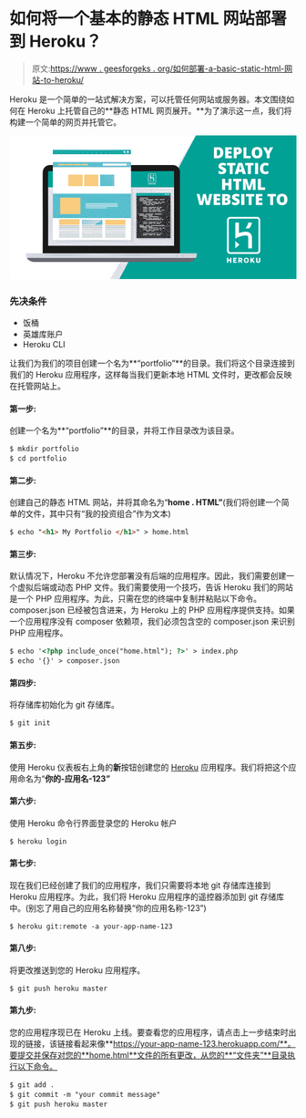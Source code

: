# 如何将一个基本的静态 HTML 网站部署到 Heroku？

> 原文:[https://www . geesforgeks . org/如何部署-a-basic-static-html-网站-to-heroku/](https://www.geeksforgeeks.org/how-to-deploy-a-basic-static-html-website-to-heroku/)

Heroku 是一个简单的一站式解决方案，可以托管任何网站或服务器。本文围绕如何在 Heroku 上托管自己的**静态 HTML 网页展开。**为了演示这一点，我们将构建一个简单的网页并托管它。

![How-to-Deploy-a-Basic-Static-HTML-Website-to-Heroku](img/30d9cef7096674008f46f087f4b1d69a.png)

### 先决条件

*   饭桶
*   英雄库账户
*   Heroku CLI

让我们为我们的项目创建一个名为**“portfolio”**的目录。我们将这个目录连接到我们的 Heroku 应用程序，这样每当我们更新本地 HTML 文件时，更改都会反映在托管网站上。

#### **第一步:**

创建一个名为**“portfolio”**的目录，并将工作目录改为该目录。

```html
$ mkdir portfolio
$ cd portfolio

```

#### **第二步:**

创建自己的静态 HTML 网站，并将其命名为“**home . HTML”**(我们将创建一个简单的文件，其中只有“我的投资组合”作为文本)

```html
$ echo "<h1> My Portfolio </h1>" > home.html 

```

#### **第三步:**

默认情况下，Heroku 不允许您部署没有后端的应用程序。因此，我们需要创建一个虚拟后端或动态 PHP 文件。我们需要使用一个技巧，告诉 Heroku 我们的网站是一个 PHP 应用程序。为此，只需在您的终端中复制并粘贴以下命令。composer.json 已经被包含进来，为 Heroku 上的 PHP 应用程序提供支持。如果一个应用程序没有 composer 依赖项，我们必须包含空的 composer.json 来识别 PHP 应用程序。

```html
$ echo '<?php include_once("home.html"); ?>' > index.php
$ echo '{}' > composer.json

```

#### **第四步:**

将存储库初始化为 git 存储库。

```html
$ git init

```

#### **第五步:**

使用 Heroku 仪表板右上角的**新**按钮创建您的 [Heroku](http://heroku.com) 应用程序。我们将把这个应用命名为“**你的-应用名-123”**

#### **第六步:**

使用 Heroku 命令行界面登录您的 Heroku 帐户

```html
$ heroku login

```

#### **第七步:**

现在我们已经创建了我们的应用程序，我们只需要将本地 git 存储库连接到 Heroku 应用程序。为此，我们将 Heroku 应用程序的遥控器添加到 git 存储库中。(别忘了用自己的应用名称替换“你的应用名称-123”)

```html
$ heroku git:remote -a your-app-name-123

```

#### **第八步:**

将更改推送到您的 Heroku 应用程序。

```html
$ git push heroku master

```

#### **第九步:**

您的应用程序现已在 Heroku 上线。要查看您的应用程序，请点击上一步结束时出现的链接，该链接看起来像**https://your-app-name-123.herokuapp.com/**。要提交并保存对您的**home.html**文件的所有更改，从您的**“文件夹”**目录执行以下命令。

```html
$ git add . 
$ git commit -m "your commit message" 
$ git push heroku master

```